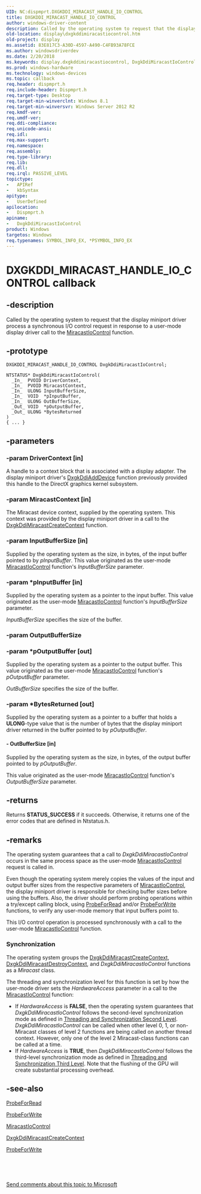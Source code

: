 ```yaml
---
UID: NC:dispmprt.DXGKDDI_MIRACAST_HANDLE_IO_CONTROL
title: DXGKDDI_MIRACAST_HANDLE_IO_CONTROL
author: windows-driver-content
description: Called by the operating system to request that the display miniport driver process a synchronous I/O control request in response to a user-mode display driver call to the MiracastIoControl function.
old-location: display\dxgkddimiracastiocontrol.htm
old-project: display
ms.assetid: 83E817C3-A30D-4597-A490-C4FB93A78FCE
ms.author: windowsdriverdev
ms.date: 2/20/2018
ms.keywords: display.dxgkddimiracastiocontrol, DxgkDdiMiracastIoControl callback function [Display Devices], DxgkDdiMiracastIoControl, DXGKDDI_MIRACAST_HANDLE_IO_CONTROL, DXGKDDI_MIRACAST_HANDLE_IO_CONTROL, dispmprt/DxgkDdiMiracastIoControl
ms.prod: windows-hardware
ms.technology: windows-devices
ms.topic: callback
req.header: dispmprt.h
req.include-header: Dispmprt.h
req.target-type: Desktop
req.target-min-winverclnt: Windows 8.1
req.target-min-winversvr: Windows Server 2012 R2
req.kmdf-ver: 
req.umdf-ver: 
req.ddi-compliance: 
req.unicode-ansi: 
req.idl: 
req.max-support: 
req.namespace: 
req.assembly: 
req.type-library: 
req.lib: 
req.dll: 
req.irql: PASSIVE_LEVEL
topictype:
-	APIRef
-	kbSyntax
apitype:
-	UserDefined
apilocation:
-	Dispmprt.h
apiname:
-	DxgkDdiMiracastIoControl
product: Windows
targetos: Windows
req.typenames: SYMBOL_INFO_EX, *PSYMBOL_INFO_EX
---
```


# DXGKDDI_MIRACAST_HANDLE_IO_CONTROL callback


## -description


Called by the operating system to request that the display miniport driver process a synchronous I/O control request in response to a user-mode display driver call to the <a href="..\netdispumdddi\nc-netdispumdddi-pfn_miracast_io_control.md">MiracastIoControl</a> function.


## -prototype


````
DXGKDDI_MIRACAST_HANDLE_IO_CONTROL DxgkDdiMiracastIoControl;

NTSTATUS* DxgkDdiMiracastIoControl(
  _In_  PVOID DriverContext,
  _In_  PVOID MiracastContext,
  _In_  ULONG InputBufferSize,
  _In_  VOID  *pInputBuffer,
  _In_  ULONG OutBufferSize,
  _Out_ VOID  *pOutputBuffer,
  _Out_ ULONG *BytesReturned
)
{ ... }
````


## -parameters




### -param DriverContext [in]

A handle to a context block that is associated with a display adapter. The display miniport driver's <a href="..\dispmprt\nc-dispmprt-dxgkddi_add_device.md">DxgkDdiAddDevice</a> function previously provided this handle to the DirectX graphics kernel subsystem.


### -param MiracastContext [in]

The Miracast device context, supplied by the operating system. This context was provided by the display miniport driver in a call to the <a href="..\dispmprt\nc-dispmprt-dxgkddi_miracast_create_context.md">DxgkDdiMiracastCreateContext</a> function.


### -param InputBufferSize [in]

Supplied by the operating system as the size, in bytes, of the input buffer pointed to by <i>pInputBuffer</i>. This value originated as the user-mode <a href="..\netdispumdddi\nc-netdispumdddi-pfn_miracast_io_control.md">MiracastIoControl</a> function's <i>InputBufferSize</i> parameter.


### -param *pInputBuffer [in]

Supplied by the operating system as a pointer to the input buffer. This value originated as the user-mode <a href="..\netdispumdddi\nc-netdispumdddi-pfn_miracast_io_control.md">MiracastIoControl</a> function's <i>InputBufferSize</i> parameter.

<i>InputBufferSize</i> specifies the size of the buffer.


### -param OutputBufferSize


### -param *pOutputBuffer [out]

Supplied by the operating system as a pointer to the output buffer. This value originated as the user-mode <a href="..\netdispumdddi\nc-netdispumdddi-pfn_miracast_io_control.md">MiracastIoControl</a> function's <i>pOutputBuffer</i> parameter.

<i>OutBufferSize</i> specifies the size of the buffer.


### -param *BytesReturned [out]

Supplied by the operating system as a pointer to a buffer that holds a <b>ULONG</b>-type value that is the number of bytes that the display miniport driver returned in the buffer pointed to by <i>pOutputBuffer</i>.


#### - OutBufferSize [in]

Supplied by the operating system as the size, in bytes, of the output buffer pointed to by <i>pOutputBuffer</i>.

This value originated as the user-mode <a href="..\netdispumdddi\nc-netdispumdddi-pfn_miracast_io_control.md">MiracastIoControl</a> function's <i>OutputBufferSize</i> parameter.


## -returns



Returns <b>STATUS_SUCCESS</b> if it succeeds. Otherwise, it returns one of the error codes that are defined in Ntstatus.h.




## -remarks



The operating system guarantees that a call to <i>DxgkDdiMiracastIoControl</i> occurs in the same process space as the user-mode <a href="..\netdispumdddi\nc-netdispumdddi-pfn_miracast_io_control.md">MiracastIoControl</a> request is called in. 

Even though the operating system merely copies the values of the input and output buffer sizes from the respective parameters of <a href="..\netdispumdddi\nc-netdispumdddi-pfn_miracast_io_control.md">MiracastIoControl</a>, the display miniport driver is responsible for checking buffer sizes before using the buffers. Also, the driver should perform probing operations within a try/except calling block, using <a href="..\wdm\nf-wdm-probeforread.md">ProbeForRead</a> and/or <a href="..\wdm\nf-wdm-probeforwrite.md">ProbeForWrite</a> functions, to verify any user-mode memory that input buffers point to.

This I/O control operation is processed synchronously with a call to the user-mode <a href="..\netdispumdddi\nc-netdispumdddi-pfn_miracast_io_control.md">MiracastIoControl</a> function.

<h3><a id="Synchronization"></a><a id="synchronization"></a><a id="SYNCHRONIZATION"></a>Synchronization</h3>
The operating system groups the <a href="..\dispmprt\nc-dispmprt-dxgkddi_miracast_create_context.md">DxgkDdiMiracastCreateContext</a>, <a href="..\dispmprt\nc-dispmprt-dxgkddi_miracast_destroy_context.md">DxgkDdiMiracastDestroyContext</a>, and <i>DxgkDdiMiracastIoControl</i> functions as a <i>Miracast</i> class. 

The threading and synchronization level for this function is set by how the user-mode driver sets the <i>HardwareAccess</i> parameter in a call to the <a href="..\netdispumdddi\nc-netdispumdddi-pfn_miracast_io_control.md">MiracastIoControl</a> function:<ul>
<li>If <i>HardwareAccess</i> is <b>FALSE</b>, then the operating system guarantees that <i>DxgkDdiMiracastIoControl</i> follows the second-level synchronization mode as defined in <a href="https://msdn.microsoft.com/2b7c1eae-6527-469e-a2fa-74d2a1246bd3">Threading and Synchronization Second Level</a>. <i>DxgkDdiMiracastIoControl</i> can be called when other level 0, 1, or non-Miracast classes of level 2 functions are being called on another thread context. However, only one of the level 2 Miracast-class functions can be called at a time.</li>
<li>If <i>HardwareAccess</i> is <b>TRUE</b>, then <i>DxgkDdiMiracastIoControl</i> follows the third-level synchronization mode as defined in <a href="https://msdn.microsoft.com/780d37d9-40c6-4737-9042-473810868227">Threading and Synchronization Third Level</a>. Note that the flushing of the GPU will create substantial processing overhead.</li>
</ul>





## -see-also

<a href="..\wdm\nf-wdm-probeforread.md">ProbeForRead</a>



<a href="..\wdm\nf-wdm-probeforwrite.md">ProbeForWrite</a>



<a href="..\netdispumdddi\nc-netdispumdddi-pfn_miracast_io_control.md">MiracastIoControl</a>



<a href="..\dispmprt\nc-dispmprt-dxgkddi_miracast_create_context.md">DxgkDdiMiracastCreateContext</a>



<a href="..\wdm\nf-wdm-probeforwrite.md">ProbeForWrite</a>



 

 

<a href="mailto:wsddocfb@microsoft.com?subject=Documentation%20feedback [display\display]:%20DXGKDDI_MIRACAST_HANDLE_IO_CONTROL callback function%20 RELEASE:%20(2/20/2018)&amp;body=%0A%0APRIVACY STATEMENT%0A%0AWe use your feedback to improve the documentation. We don't use your email address for any other purpose, and we'll remove your email address from our system after the issue that you're reporting is fixed. While we're working to fix this issue, we might send you an email message to ask for more info. Later, we might also send you an email message to let you know that we've addressed your feedback.%0A%0AFor more info about Microsoft's privacy policy, see http://privacy.microsoft.com/en-us/default.aspx." title="Send comments about this topic to Microsoft">Send comments about this topic to Microsoft</a>

